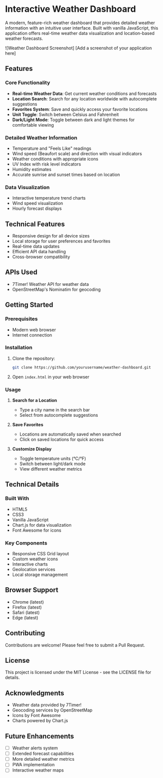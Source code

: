# Interactive Weather Dashboard

A modern, feature-rich weather dashboard that provides detailed weather information with an intuitive user interface. Built with vanilla JavaScript, this application offers real-time weather data visualization and location-based weather forecasts.

![Weather Dashboard Screenshot]
[Add a screenshot of your application here]

## Features

### Core Functionality
- **Real-time Weather Data**: Get current weather conditions and forecasts
- **Location Search**: Search for any location worldwide with autocomplete suggestions
- **Favorites System**: Save and quickly access your favorite locations
- **Unit Toggle**: Switch between Celsius and Fahrenheit
- **Dark/Light Mode**: Toggle between dark and light themes for comfortable viewing

### Detailed Weather Information
- Temperature and "Feels Like" readings
- Wind speed (Beaufort scale) and direction with visual indicators
- Weather conditions with appropriate icons
- UV Index with risk level indicators
- Humidity estimates
- Accurate sunrise and sunset times based on location

### Data Visualization
- Interactive temperature trend charts
- Wind speed visualization
- Hourly forecast displays

## Technical Features
- Responsive design for all device sizes
- Local storage for user preferences and favorites
- Real-time data updates
- Efficient API data handling
- Cross-browser compatibility

## APIs Used
- 7Timer! Weather API for weather data
- OpenStreetMap's Nominatim for geocoding

## Getting Started

### Prerequisites
- Modern web browser
- Internet connection

### Installation
1. Clone the repository:
   ```bash
   git clone https://github.com/yourusername/weather-dashboard.git
   ```
2. Open `index.html` in your web browser

### Usage
1. **Search for a Location**
   - Type a city name in the search bar
   - Select from autocomplete suggestions

2. **Save Favorites**
   - Locations are automatically saved when searched
   - Click on saved locations for quick access

3. **Customize Display**
   - Toggle temperature units (°C/°F)
   - Switch between light/dark mode
   - View different weather metrics

## Technical Details

### Built With
- HTML5
- CSS3
- Vanilla JavaScript
- Chart.js for data visualization
- Font Awesome for icons

### Key Components
- Responsive CSS Grid layout
- Custom weather icons
- Interactive charts
- Geolocation services
- Local storage management

## Browser Support
- Chrome (latest)
- Firefox (latest)
- Safari (latest)
- Edge (latest)

## Contributing
Contributions are welcome! Please feel free to submit a Pull Request.

## License
This project is licensed under the MIT License - see the LICENSE file for details.

## Acknowledgments
- Weather data provided by 7Timer!
- Geocoding services by OpenStreetMap
- Icons by Font Awesome
- Charts powered by Chart.js

## Future Enhancements
- [ ] Weather alerts system
- [ ] Extended forecast capabilities
- [ ] More detailed weather metrics
- [ ] PWA implementation
- [ ] Interactive weather maps 